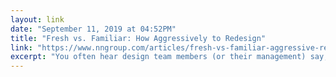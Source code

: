 ```yaml
---
layout: link 
date: "September 11, 2019 at 04:52PM"
title: "Fresh vs. Familiar: How Aggressively to Redesign"
link: "https://www.nngroup.com/articles/fresh-vs-familiar-aggressive-redesign/"
excerpt: "You often hear design team members (or their management) say, 'We need a fresh design.' This usually gets redesign projects off on a wrong footing, with the wrong goals and strategy.  Typically, a fresh design will be a worse design simply because it's new and thus breaks user expectations."
---
```

